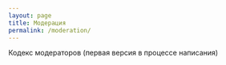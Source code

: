 ```yaml
---
layout: page
title: Модерация
permalink: /moderation/
---
```

Кодекс модераторов
(первая версия в процессе написания)
